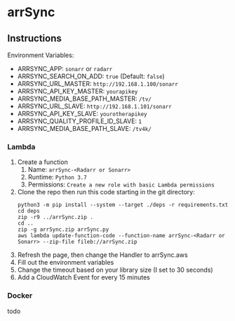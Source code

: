 # arrSync

## Instructions

Environment Variables:
* ARRSYNC_APP: `sonarr` or `radarr`
* ARRSYNC_SEARCH_ON_ADD: `true` (Default: `false`)
* ARRSYNC_URL_MASTER: `http://192.168.1.100/sonarr`
* ARRSYNC_API_KEY_MASTER: `yourapikey`
* ARRSYNC_MEDIA_BASE_PATH_MASTER: `/tv/`
* ARRSYNC_URL_SLAVE: `http://192.168.1.101/sonarr`
* ARRSYNC_API_KEY_SLAVE: `yourotherapikey`
* ARRSYNC_QUALITY_PROFILE_ID_SLAVE: `1`
* ARRSYNC_MEDIA_BASE_PATH_SLAVE: `/tv4k/`

### Lambda
1. Create a function
    1. Name: `arrSync-<Radarr or Sonarr>`
    2. Runtime: `Python 3.7`
    3. Permissions: `Create a new role with basic Lambda permissions`
2. Clone the repo then run this code starting in the git directory:
    ```
    python3 -m pip install --system --target ./deps -r requirements.txt
    cd deps
    zip -r9 ../arrSync.zip .
    cd ..
    zip -g arrSync.zip arrSync.py
    aws lambda update-function-code --function-name arrSync-<Radarr or Sonarr> --zip-file fileb://arrSync.zip
    ```
3. Refresh the page, then change the Handler to arrSync.aws
4. Fill out the environment variables
5. Change the timeout based on your library size (I set to 30 seconds)
6. Add a CloudWatch Event for every 15 minutes

### Docker
todo